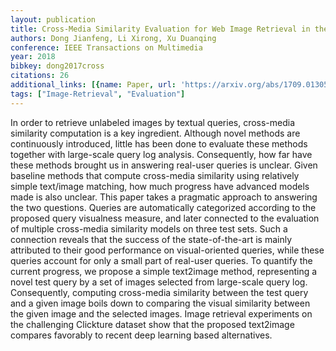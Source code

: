 ```yaml
---
layout: publication
title: Cross-Media Similarity Evaluation for Web Image Retrieval in the Wild
authors: Dong Jianfeng, Li Xirong, Xu Duanqing
conference: IEEE Transactions on Multimedia
year: 2018
bibkey: dong2017cross
citations: 26
additional_links: [{name: Paper, url: 'https://arxiv.org/abs/1709.01305'}]
tags: ["Image-Retrieval", "Evaluation"]
---
```

In order to retrieve unlabeled images by textual queries, cross-media
similarity computation is a key ingredient. Although novel methods are
continuously introduced, little has been done to evaluate these methods
together with large-scale query log analysis. Consequently, how far have these
methods brought us in answering real-user queries is unclear. Given baseline
methods that compute cross-media similarity using relatively simple text/image
matching, how much progress have advanced models made is also unclear. This
paper takes a pragmatic approach to answering the two questions. Queries are
automatically categorized according to the proposed query visualness measure,
and later connected to the evaluation of multiple cross-media similarity models
on three test sets. Such a connection reveals that the success of the
state-of-the-art is mainly attributed to their good performance on
visual-oriented queries, while these queries account for only a small part of
real-user queries. To quantify the current progress, we propose a simple
text2image method, representing a novel test query by a set of images selected
from large-scale query log. Consequently, computing cross-media similarity
between the test query and a given image boils down to comparing the visual
similarity between the given image and the selected images. Image retrieval
experiments on the challenging Clickture dataset show that the proposed
text2image compares favorably to recent deep learning based alternatives.